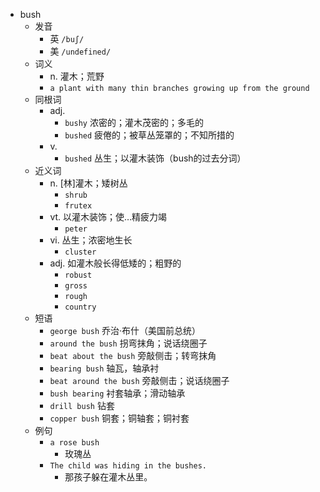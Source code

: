 - bush
  - 发音
    - 英 `/buʃ/`
    - 美 `/undefined/`
  - 词义
    - n. 灌木；荒野
    - `a plant with many thin branches growing up from the ground`
  - 同根词
    - adj.
      - `bushy` 浓密的；灌木茂密的；多毛的
      - `bushed` 疲倦的；被草丛笼罩的；不知所措的
    - v.
      - `bushed` 丛生；以灌木装饰（bush的过去分词）
  - 近义词
    - n. [林]灌木；矮树丛
      - `shrub`
      - `frutex`
    - vt. 以灌木装饰；使…精疲力竭
      - `peter`
    - vi. 丛生；浓密地生长
      - `cluster`
    - adj. 如灌木般长得低矮的；粗野的
      - `robust`
      - `gross`
      - `rough`
      - `country`
  - 短语
    - `george bush` 乔治·布什（美国前总统） 
    - `around the bush` 拐弯抹角；说话绕圈子 
    - `beat about the bush` 旁敲侧击；转弯抹角 
    - `bearing bush` 轴瓦，轴承衬 
    - `beat around the bush` 旁敲侧击；说话绕圈子 
    - `bush bearing` 衬套轴承；滑动轴承 
    - `drill bush` 钻套 
    - `copper bush` 铜套；铜轴套；铜衬套 
  - 例句
    - `a rose bush`
      - 玫瑰丛
    - `The child was hiding in the bushes.`
      - 那孩子躲在灌木丛里。

